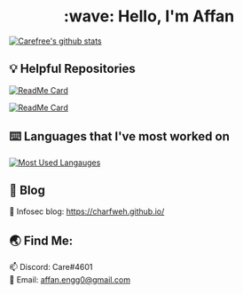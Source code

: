 <div align="center"><h1>:wave: Hello, I'm Affan</h1></div>

[![Carefree's github stats](https://github-readme-stats.vercel.app/api?username=charfweh&show_icons=true&theme=tokyonight&count_private=true)](https://github.com/charfweh)

## :bulb: Helpful Repositories 
[![ReadMe Card](https://github-readme-stats.vercel.app/api/pin/?username=charfweh&repo=infosec-labs)](https://github.com/charfweh/infosec-labs)

[![ReadMe Card](https://github-readme-stats.vercel.app/api/pin/?username=charfweh&repo=Infosec_Notes)](https://github.com/charfweh/Infosec_Notes)

## :keyboard: Languages that I've most worked on
[![Most Used Langauges](https://github-readme-stats.vercel.app/api/top-langs/?username=charfweh&layout=compact&theme=tokyonight)](https://github.com/charfweh)

## :book: Blog
:book: Infosec blog: https://charfweh.github.io/
## :earth_asia: Find Me:
:mailbox: Discord: Care#4601</br> 
:email: Email: affan.engg0@gmail.com


